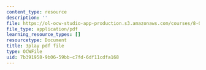 ```yaml
---
content_type: resource
description: ''
file: https://ol-ocw-studio-app-production.s3.amazonaws.com/courses/8-01sc-classical-mechanics-fall-2016/7b3919589b0659bbc7fd6df11cdfa168_lufK0UlJ7aE.pdf
file_type: application/pdf
learning_resource_types: []
resourcetype: Document
title: 3play pdf file
type: OCWFile
uid: 7b391958-9b06-59bb-c7fd-6df11cdfa168
---
```

